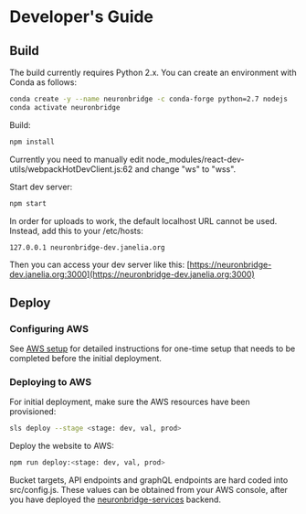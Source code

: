 
# Developer's Guide

## Build

The build currently requires Python 2.x. You can create an environment with Conda as follows:

```bash
conda create -y --name neuronbridge -c conda-forge python=2.7 nodejs
conda activate neuronbridge
```

Build:

```bash
npm install
```

Currently you need to manually edit node_modules/react-dev-utils/webpackHotDevClient.js:62 and change "ws" to "wss".

Start dev server:

```bash
npm start
```

In order for uploads to work, the default localhost URL cannot be used. Instead, add this to your /etc/hosts:

```shell
127.0.0.1 neuronbridge-dev.janelia.org
```

Then you can access your dev server like this: [https://neuronbridge-dev.janelia.org:3000](https://neuronbridge-dev.janelia.org:3000)

## Deploy

### Configuring AWS

See [AWS setup](SetupAWS.md) for detailed instructions for one-time setup that needs to be completed before the initial deployment.

### Deploying to AWS

For initial deployment, make sure the AWS resources have been provisioned:

```bash
sls deploy --stage <stage: dev, val, prod>
```

Deploy the website to AWS:

```bash
npm run deploy:<stage: dev, val, prod>
```

Bucket targets, API endpoints and graphQL endpoints are hard coded into src/config.js. These values can be obtained from your AWS console, after you have deployed the [neuronbridge-services](https://github.com/JaneliaSciComp/neuronbridge-services) backend.
